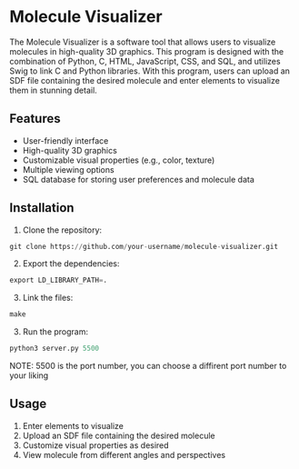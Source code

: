 # Molecule Visualizer

The Molecule Visualizer is a software tool that allows users to visualize molecules in high-quality 3D graphics. This program is designed with the combination of Python, C, HTML, JavaScript, CSS, and SQL, and utilizes Swig to link C and Python libraries. With this program, users can upload an SDF file containing the desired molecule and enter elements to visualize them in stunning detail.

## Features

- User-friendly interface
- High-quality 3D graphics
- Customizable visual properties (e.g., color, texture)
- Multiple viewing options
- SQL database for storing user preferences and molecule data

## Installation

1. Clone the repository:

```python
git clone https://github.com/your-username/molecule-visualizer.git
```

2. Export the dependencies:

```python
export LD_LIBRARY_PATH=.
```

3. Link the files:

```python
make
```

3. Run the program:

```python
python3 server.py 5500
```

NOTE: 5500 is the port number, you can choose a diffirent port number to your liking

## Usage

1. Enter elements to visualize
2. Upload an SDF file containing the desired molecule
3. Customize visual properties as desired
4. View molecule from different angles and perspectives
